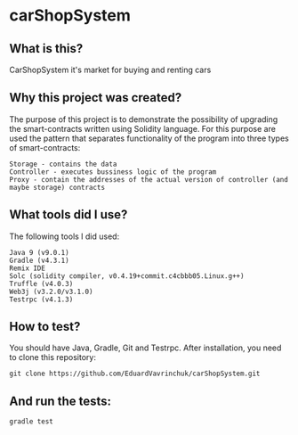 # carShopSystem
## What is this?
CarShopSystem it's market for buying and renting cars
## Why this project was created?

The purpose of this project is to demonstrate the possibility of upgrading the smart-contracts written using Solidity language. For this purpose are used the pattern that separates functionality of the program into three types of smart-contracts:

    Storage - contains the data
    Controller - executes bussiness logic of the program
    Proxy - contain the addresses of the actual version of controller (and maybe storage) contracts

## What tools did I use?

The following tools I did used:

    Java 9 (v9.0.1)
    Gradle (v4.3.1)
    Remix IDE
    Solc (solidity compiler, v0.4.19+commit.c4cbbb05.Linux.g++)
    Truffle (v4.0.3)
    Web3j (v3.2.0/v3.1.0)
    Testrpc (v4.1.3)

## How to test?

You should have Java, Gradle, Git and Testrpc. After installation, you need to clone this repository:

    git clone https://github.com/EduardVavrinchuk/carShopSystem.git

## And run the tests:

    gradle test
